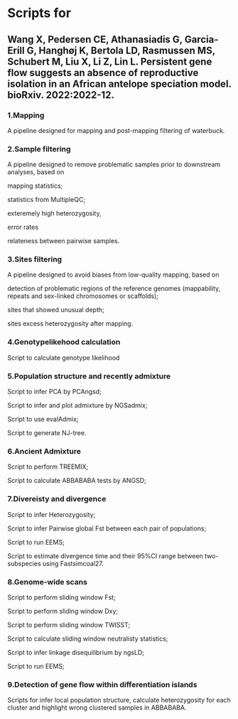 # Scripts for 
## Wang X, Pedersen CE, Athanasiadis G, Garcia-Erill G, Hanghøj K, Bertola LD, Rasmussen MS, Schubert M, Liu X, Li Z, Lin L. Persistent gene flow suggests an absence of reproductive isolation in an African antelope speciation model. bioRxiv. 2022:2022-12.

### 1.Mapping
A pipeline designed for mapping and post-mapping filtering of waterbuck.

### 2.Sample filtering 
A pipeline designed to remove problematic samples prior to downstream analyses, based on

mapping statistics;

statistics from MultipleQC;

exteremely high heterozygosity,

error rates

relateness between pairwise samples.


### 3.Sites filtering
A pipeline designed to avoid biases from low-quality mapping, based on 

detection of problematic regions of the reference genomes (mappability, repeats and sex-linked chromosomes or scaffolds);

sites that showed unusual depth; 

sites excess heterozygosity after mapping. 


### 4.Genotypelikehood calculation
Script to calculate genotype likelihood

### 5.Population structure and recently admixture
Script to infer PCA by PCAngsd;

Script to infer and plot admixture by NGSadmix;

Script to use evalAdmix;

Script to generate NJ-tree.


### 6.Ancient Admixture
Script to perform TREEMIX;

Script to calculate ABBABABA tests by ANGSD;


### 7.Divereisty and divergence
Script to infer Heterozygosity;

Script to infer Pairwise global Fst between each pair of populations;

Script to run EEMS;

Script to estimate divergence time and their 95%CI range between two-subspecies using Fastsimcoal27.


### 8.Genome-wide scans
Script to perform sliding window Fst;

Script to perform sliding window Dxy;

Script to perform sliding window TWISST;

Script to calculate sliding window neutralisty statistics;

Script to infer linkage disequilibrium by ngsLD;

Script to run EEMS;


### 9.Detection of gene flow within differentiation islands
Scripts for infer local population structure, calculate heterozygosity for each cluster and highlight wrong clustered samples in ABBABABA.

